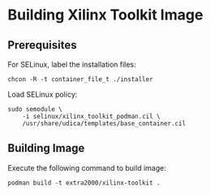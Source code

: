 # Building Xilinx Toolkit Image


## Prerequisites

For SELinux, label the installation files:
```
chcon -R -t container_file_t ./installer
```

Load SELinux policy:
```
sudo semodule \
    -i selinux/xilinx_toolkit_podman.cil \
    /usr/share/udica/templates/base_container.cil
```


## Building Image

Execute the following command to build image:
```
podman build -t extra2000/xilinx-toolkit .
```
